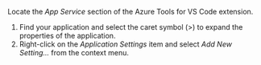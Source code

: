 Locate the *App Service* section of the Azure Tools for VS Code extension.  

1. Find your application and select the caret symbol (>) to expand the properties of the application.
1. Right-click on the *Application Settings* item and select *Add New Setting...* from the context menu.
